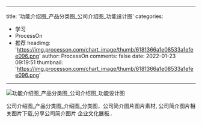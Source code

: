 
---
title: '功能介绍图_产品分类图_公司介绍图_功能设计图'
categories: 
 - 学习
 - ProcessOn
 - 推荐
headimg: 'https://img.processon.com/chart_image/thumb/6181366a1e08533a1efee096.png'
author: ProcessOn
comments: false
date: 2022-01-23 09:19:51
thumbnail: 'https://img.processon.com/chart_image/thumb/6181366a1e08533a1efee096.png'
---

<div>   
<img class="thumb" alt="功能介绍图_产品分类图_公司介绍图_功能设计图" src="https://img.processon.com/chart_image/thumb/6181366a1e08533a1efee096.png" referrerpolicy="no-referrer">
<p>公司介绍图_产品分类图_介绍图_分类图，公司简介图片图片素材, 公司简介图片相关图片下载,分享公司简介图片 企业文化展板..</p>  
</div>
            